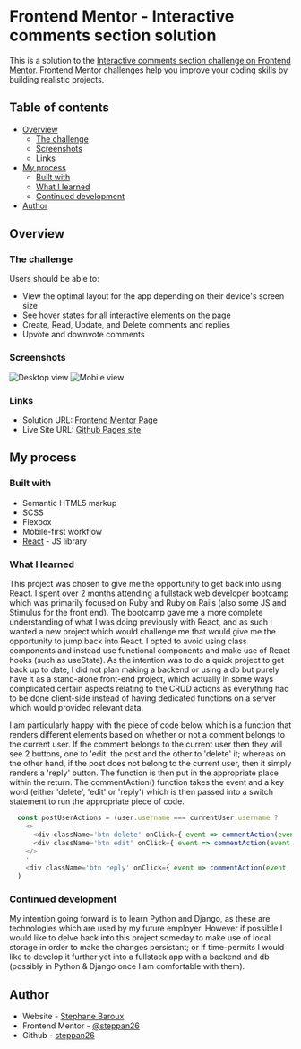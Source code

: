 # Frontend Mentor - Interactive comments section solution

This is a solution to the [Interactive comments section challenge on Frontend Mentor](https://www.frontendmentor.io/challenges/interactive-comments-section-iG1RugEG9). Frontend Mentor challenges help you improve your coding skills by building realistic projects.

## Table of contents

- [Overview](#overview)
  - [The challenge](#the-challenge)
  - [Screenshots](#screenshots)
  - [Links](#links)
- [My process](#my-process)
  - [Built with](#built-with)
  - [What I learned](#what-i-learned)
  - [Continued development](#continued-development)
- [Author](#author)

## Overview

### The challenge

Users should be able to:

- View the optimal layout for the app depending on their device's screen size
- See hover states for all interactive elements on the page
- Create, Read, Update, and Delete comments and replies
- Upvote and downvote comments

### Screenshots

![Desktop view](./screenshots/desktop_view_screenshot.jpg)
![Mobile view](./screenshots/mobile_view_screenshot.jpg)

### Links

- Solution URL: [Frontend Mentor Page](https://www.frontendmentor.io/solutions/responsive-interactive-comments-section-react-scss-V_e4VeCOw)
- Live Site URL: [Github Pages site](https://steppan26.github.io/Challenge-06-Interactive-comments-Frontend/)

## My process

### Built with

- Semantic HTML5 markup
- SCSS
- Flexbox
- Mobile-first workflow
- [React](https://reactjs.org/) - JS library

### What I learned

This project was chosen to give me the opportunity to get back into using React. I spent over 2 months attending a fullstack web developer bootcamp which was primarily focused on Ruby and Ruby on Rails (also some JS and Stimulus for the front end). The bootcamp gave me a more complete understanding of what I was doing previously with React, and as such I wanted a new project which would challenge me that would give me the opportunity to jump back into React. I opted to avoid using class components and instead use functional components and make use of React hooks (such as useState).
As the intention was to do a quick project to get back up to date, I did not plan making a backend or using a db but purely have it as a stand-alone front-end project, which actually in some ways complicated certain aspects relating to the CRUD actions as everything had to be done client-side instead of having dedicated functions on a server which would provided relevant data.

I am particularly happy with the piece of code below which is a function that renders different elements based on whether or not a comment belongs to the current user. If the comment belongs to the current user then they will see 2 buttons, one to 'edit' the post and the other to 'delete' it; whereas on the other hand, if the post does not belong to the current user, then it simply renders a 'reply' button.
The function is then put in the appropriate place within the return. The commentAction() function takes the event and a key word (either 'delete', 'edit' or 'reply') which is then passed into a switch statement to run the appropriate piece of code.
```js
  const postUserActions = (user.username === currentUser.username ?
    <>
      <div className='btn delete' onClick={ event => commentAction(event, 'delete') }><i className="fas fa-trash"></i> Delete</div>
      <div className='btn edit' onClick={ event => commentAction(event, 'update') }><i className="fas fa-pen"></i> Edit</div>
    </>
    :
    <div className='btn reply' onClick={ event => commentAction(event, 'reply') }><i className="fas fa-reply"></i> Reply</div>
  )
```

### Continued development

My intention going forward is to learn Python and Django, as these are technologies which are used by my future employer. However if possible I would like to delve back into this project someday to make use of local storage in order to make the changes persistant; or if time-permits I would like to develop it further yet into a fullstack app with a backend and db (possibly in Python & Django once I am comfortable with them).


## Author

- Website - [Stephane Baroux](https://www.sbaroux.com)
- Frontend Mentor - [@steppan26](https://www.frontendmentor.io/profile/steppan26)
- Github - [steppan26](https://github.com/steppan26)
